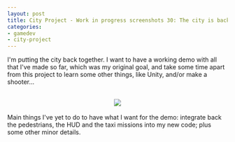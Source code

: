```yaml
---
layout: post
title: City Project - Work in progress screenshots 30: The city is back
categories:
- gamedev
- city-project
---
```


I'm putting the city back together. I want to have a working demo with all that I've made so far, which was my original goal, and take some time apart from this project to learn some other things, like Unity, and/or make a shooter...<br /><br /><div class="separator" style="clear: both; text-align: center;"><img border="0" src="http://3.bp.blogspot.com/-uQs9sjMUgkM/T4CFlRa3-5I/AAAAAAAAATA/4ZXJabJ2Q9c/s1600/blog.binarynonsense.com_20120407194512.jpg" /></div><br />Main things I've yet to do to have what I want for the demo: integrate back the pedestrians, the HUD and the taxi missions into my new code; plus some other minor details.